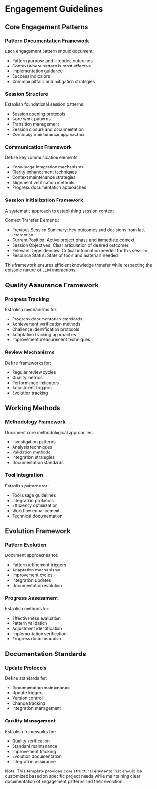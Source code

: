 # Engagement Guidelines

## Core Engagement Patterns

### Pattern Documentation Framework
Each engagement pattern should document:
- Pattern purpose and intended outcomes
- Context where pattern is most effective
- Implementation guidance
- Success indicators
- Common pitfalls and mitigation strategies

### Session Structure
Establish foundational session patterns:
- Session opening protocols
- Core work patterns
- Transition management
- Session closure and documentation
- Continuity maintenance approaches

### Communication Framework
Define key communication elements:
- Knowledge integration mechanisms
- Clarity enhancement techniques
- Context maintenance strategies
- Alignment verification methods
- Progress documentation approaches

### Session Initialization Framework
A systematic approach to establishing session context:

Context Transfer Elements:
- Previous Session Summary: Key outcomes and decisions from last interaction
- Current Position: Active project phase and immediate context
- Session Objectives: Clear articulation of desired outcomes
- Relevant Dependencies: Critical information needed for this session
- Resource Status: State of tools and materials needed

This framework ensures efficient knowledge transfer while respecting the episodic nature of LLM interactions.

## Quality Assurance Framework

### Progress Tracking
Establish mechanisms for:
- Progress documentation standards
- Achievement verification methods
- Challenge identification protocols
- Adaptation tracking approaches
- Improvement measurement techniques

### Review Mechanisms
Define frameworks for:
- Regular review cycles
- Quality metrics
- Performance indicators
- Adjustment triggers
- Evolution tracking

## Working Methods

### Methodology Framework
Document core methodological approaches:
- Investigation patterns
- Analysis techniques
- Validation methods
- Integration strategies
- Documentation standards

### Tool Integration
Establish patterns for:
- Tool usage guidelines
- Integration protocols
- Efficiency optimization
- Workflow enhancement
- Technical documentation

## Evolution Framework

### Pattern Evolution
Document approaches for:
- Pattern refinement triggers
- Adaptation mechanisms
- Improvement cycles
- Integration updates
- Documentation evolution

### Progress Assessment
Establish methods for:
- Effectiveness evaluation
- Pattern validation
- Adjustment identification
- Implementation verification
- Progress documentation

## Documentation Standards

### Update Protocols
Define standards for:
- Documentation maintenance
- Update triggers
- Version control
- Change tracking
- Integration management

### Quality Management
Establish frameworks for:
- Quality verification
- Standard maintenance
- Improvement tracking
- Evolution documentation
- Integration assurance

Note: This template provides core structural elements that should be customized based on specific project needs while maintaining clear documentation of engagement patterns and their evolution.